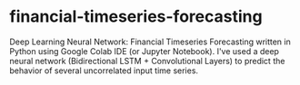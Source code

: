 # financial-timeseries-forecasting
Deep Learning Neural Network: Financial Timeseries Forecasting written in Python using Google Colab IDE (or Jupyter Notebook). I've used a deep neural network (Bidirectional LSTM + Convolutional Layers) to predict the behavior of several uncorrelated input time series.
